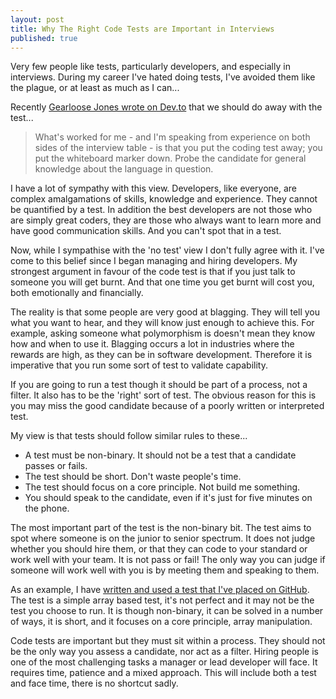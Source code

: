 ```yaml
---
layout: post
title: Why The Right Code Tests are Important in Interviews
published: true
---
```

Very few people like tests, particularly developers, and especially in interviews. During my career I've hated doing tests, I've avoided them like the plague, or at least as much as I can...

Recently [Gearloose Jones wrote on Dev.to](https://dev.to/gearloosejones/the-engineering-interview-is-broken) that we should do away with the test...

> What's worked for me - and I'm speaking from experience on both sides of the interview table - is that you put the coding test away; you put the whiteboard marker down. Probe the candidate for general knowledge about the language in question.

I have a lot of sympathy with this view. Developers, like everyone, are complex amalgamations of skills, knowledge and experience. They cannot be quantified by a test. In addition the best developers are not those who are simply great coders, they are those who always want to learn more and have good communication skills. And you can't spot that in a test.

Now, while I sympathise with the 'no test' view I don't fully agree with it. I've come to this belief since I began managing and hiring developers. My strongest argument in favour of the code test is that if you just talk to someone you will get burnt. And that one time you get burnt will cost you, both emotionally and financially.

The reality is that some people are very good at blagging. They will tell you what you want to hear, and they will know just enough to achieve this. For example, asking someone what polymorphism is doesn't mean they know how and when to use it. Blagging occurs a lot in industries where the rewards are high, as they can be in software development. Therefore it is imperative that you run some sort of test to validate capability.

If you are going to run a test though it should be part of a process, not a filter. It also has to be the 'right' sort of test. The obvious reason for this is you may miss the good candidate because of a poorly written or interpreted test.

My view is that tests should follow similar rules to these...

- A test must be non-binary. It should not be a test that a candidate passes or fails.
- The test should be short. Don't waste people's time.
- The test should focus on a core principle. Not build me something.
- You should speak to the candidate, even if it's just for five minutes on the phone.

The most important part of the test is the non-binary bit. The test aims to spot where someone is on the junior to senior spectrum. It does not judge whether you should hire them, or that they can code to your standard or work well with your team. It is not pass or fail! The only way you can judge if someone will work well with you is by meeting them and speaking to them.

As an example, I have [written and used a test that I've placed on GitHub](https://github.com/RobDWaller/ReallySimpleArrayTest). The test is a simple array based test, it's not perfect and it may not be the test you choose to run. It is though non-binary, it can be solved in a number of ways, it is short, and it focuses on a core principle, array manipulation.

Code tests are important but they must sit within a process. They should not be the only way you assess a candidate, nor act as a filter. Hiring people is one of the most challenging tasks a manager or lead developer will face. It requires time, patience and a mixed approach. This will include both a test and face time, there is no shortcut sadly.
